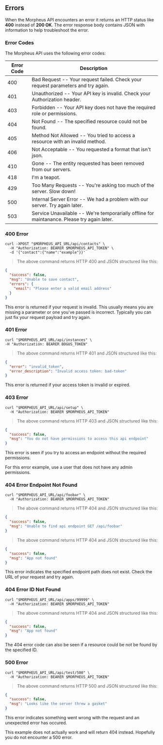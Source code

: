 ## Errors

When the Morpheus API encounters an error it returns an HTTP status like **400** instead of **200 OK**.  The error response body contains JSON with information to help troubleshoot the error.

### Error Codes

The Morpheus API uses the following error codes:

Error Code | Description
---------- | -------
400 | Bad Request -- Your request failed. Check your request parameters and try again.
401 | Unauthorized -- Your API key is invalid. Check your Authorization header.
403 | Forbidden -- Your API key does not have the required role or permissions.
404 | Not Found -- The specified resource could not be found.
405 | Method Not Allowed -- You tried to access a resource with an invalid method.
406 | Not Acceptable -- You requested a format that isn't json.
410 | Gone -- The entity requested has been removed from our servers.
418 | I'm a teapot.
429 | Too Many Requests -- You're asking too much of the server. Slow down!
500 | Internal Server Error -- We had a problem with our server. Try again later.
503 | Service Unavailable -- We're temporarially offline for maintanance. Please try again later.


### 400 Error

```shell
curl -XPOST "$MORPHEUS_API_URL/api/contacts" \
  -H "Authorization: BEARER $MORPHEUS_API_TOKEN" \
  -d '{"contact":{"name":"example"}}'
```

> The above command returns HTTP 400 and JSON structured like this:

```json
{
  "success": false,
  "msg": "Unable to save contact",
  "errors": {
    "email": "Please enter a valid email address"
  }
}
```

This error is returned if your request is invalid. This usually means you are missing a parameter or one you've passed is incorrect. Typically you can just fix your request payload and try again.

### 401 Error

```shell
curl "$MORPHEUS_API_URL/api/instances" \
-H "Authorization: BEARER BOGUS_TOKEN"
```

> The above command returns HTTP 401 and JSON structured like this:

```json
{
  "error": "invalid_token",
  "error_description": "Invalid access token: bad-token"
}
```

This error is returned if your access token is invalid or expired.

### 403 Error

```shell
curl "$MORPHEUS_API_URL/api/setup" \
  -H "Authorization: BEARER $MORPHEUS_API_TOKEN"
```

> The above command returns HTTP 403 and JSON structured like this:

```json
{
  "success": false,
  "msg": "You do not have permissions to access this api endpoint"
}
```

This error is seen if you try to access an endpoint without the required permissions.  

For this error example, use a user that does not have any admin permissions.

### 404 Error Endpoint Not Found

```shell
curl "$MORPHEUS_API_URL/api/foobar" \
  -H "Authorization: BEARER $MORPHEUS_API_TOKEN"
```
> The above command returns HTTP 404 and JSON structured like this:

```json
{
  "success": false,
  "msg": "Unable to find api endpoint GET /api/foobar"
}
```

> The above command returns HTTP 404 and JSON structured like this:

```json
{
  "success": false,
  "msg": "App not found"
}
```

This error indicates the specified endpoint path does not exist. Check the URL of your request and try again.

### 404 Error ID Not Found

```shell
curl "$MORPHEUS_API_URL/api/apps/99999" \
  -H "Authorization: BEARER $MORPHEUS_API_TOKEN"
```

> The above command returns HTTP 404 and JSON structured like this:

```json
{
  "success": false,
  "msg": "App not found"
}
```

The 404 error code can also be seen if a resource could be not be found by the specified ID.

### 500 Error

```shell
curl "$MORPHEUS_API_URL/api/test/500" \
  -H "Authorization: BEARER $MORPHEUS_API_TOKEN"
```
> The above command returns HTTP 500 and JSON structured like this:

```json
{
  "success": false,
  "msg": "Looks like the server threw a gasket"
}
```

This error indicates something went wrong with the request and an unexpected error has occured. 

This example does not actually work and will return 404 instead.  Hopefully you do not encounter a 500 error.
